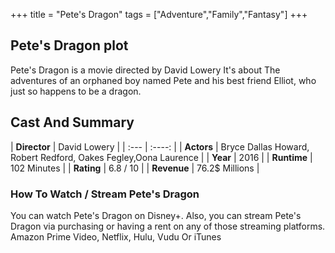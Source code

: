 +++
title = "Pete's Dragon"
tags = ["Adventure","Family","Fantasy"]
+++
## Pete's Dragon plot
Pete's Dragon is a movie directed by David Lowery It's about The adventures of an orphaned boy named Pete and his best friend Elliot, who just so happens to be a dragon.
## Cast And Summary
| **Director**      | David Lowery |
    | :---        |    :----:   |
    |  **Actors** | Bryce Dallas Howard, Robert Redford, Oakes Fegley,Oona Laurence |
    | **Year**   | 2016    |
    |  **Runtime** | 102 Minutes |
    |  **Rating** | 6.8 / 10 | 
    |  **Revenue** | 76.2$ Millions |
### How To Watch / Stream Pete's Dragon
You can watch Pete's Dragon on Disney+.
Also, you can stream Pete's Dragon via purchasing or having a rent on any of those streaming platforms.
Amazon Prime Video, Netflix, Hulu, Vudu Or iTunes